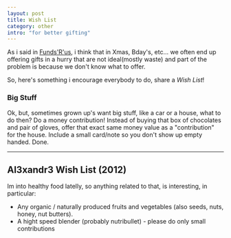 ```yaml
--- 
layout: post
title: Wish List
category: other
intro: "for better gifting"
---
```


As i said in [Funds'R'us](http://al3xandr3.github.com/2008/02/12/funds-r-us.html), i think that in Xmas, Bday's, etc... we often end up offering gifts in a hurry that are not ideal(mostly waste) and part of the problem is because we don't know what to offer.

So, here's something i encourage everybody to do, share a *Wish List*!

### Big Stuff

Ok, but, sometimes grown up's want big stuff, like a car or a house, what to do then? Do a money contribution! Instead of buying that box of chocolates and pair of gloves, offer that exact same money value as a "contribution" for the house. Include a small card/note so you don't show up empty handed. Done.

------------------------------------

## Al3xandr3 Wish List (2012)

Im into healthy food latelly, so anything related to that, is interesting, in particular:

- Any organic / naturally produced fruits and vegetables (also seeds, nuts, honey, nut butters).
- A hight speed blender (probably nutribullet) - please do only small contributions



